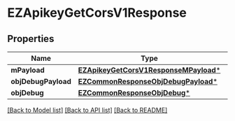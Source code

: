 # EZApikeyGetCorsV1Response

## Properties
Name | Type | Description | Notes
------------ | ------------- | ------------- | -------------
**mPayload** | [**EZApikeyGetCorsV1ResponseMPayload***](EZApikeyGetCorsV1ResponseMPayload.md) |  | 
**objDebugPayload** | [**EZCommonResponseObjDebugPayload***](EZCommonResponseObjDebugPayload.md) |  | [optional] 
**objDebug** | [**EZCommonResponseObjDebug***](EZCommonResponseObjDebug.md) |  | [optional] 

[[Back to Model list]](../README.md#documentation-for-models) [[Back to API list]](../README.md#documentation-for-api-endpoints) [[Back to README]](../README.md)


